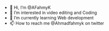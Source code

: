 - 👋 Hi, I’m @AFahmyK
- 👀 I’m interested in video editing and Coding
- 🌱 I’m currently learning Web development
- 📫 How to reach me @Ahmadfahmyk on twitter
<!---
AFahmyK/AFahmyK is a ✨ special ✨ repository because its `README.md` (this file) appears on your GitHub profile.
You can click the Preview link to take a look at your changes.
--->
